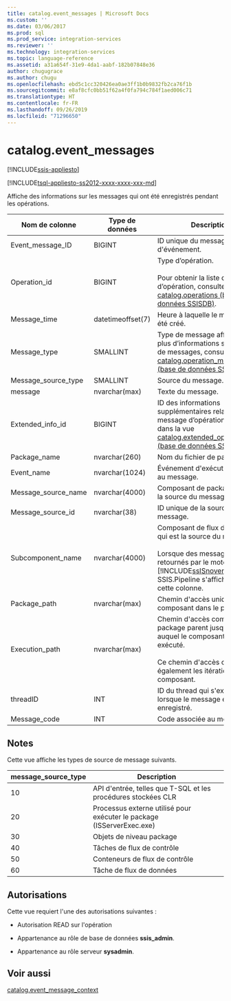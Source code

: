 ```yaml
---
title: catalog.event_messages | Microsoft Docs
ms.custom: ''
ms.date: 03/06/2017
ms.prod: sql
ms.prod_service: integration-services
ms.reviewer: ''
ms.technology: integration-services
ms.topic: language-reference
ms.assetid: a31a654f-31e9-4da1-aabf-182b07848e36
author: chugugrace
ms.author: chugu
ms.openlocfilehash: ebd5c1cc320426ea0ae3ff1b0b9832fb2ca76f1b
ms.sourcegitcommit: e8af8cfc0bb51f62a4f0fa794c784f1aed006c71
ms.translationtype: HT
ms.contentlocale: fr-FR
ms.lasthandoff: 09/26/2019
ms.locfileid: "71296650"
---
```

# <a name="catalogevent_messages"></a>catalog.event_messages 

[!INCLUDE[ssis-appliesto](../../includes/ssis-appliesto-ssvrpluslinux-asdb-asdw-xxx.md)]


[!INCLUDE[tsql-appliesto-ss2012-xxxx-xxxx-xxx-md](../../includes/tsql-appliesto-ss2012-xxxx-xxxx-xxx-md.md)]

  Affiche des informations sur les messages qui ont été enregistrés pendant les opérations.  
  
|Nom de colonne|Type de données|Description|  
|-----------------|---------------|-----------------|  
|Event_message_ID|BIGINT|ID unique du message d'événement.|  
|Operation_id|BIGINT|Type d’opération.<br /><br /> Pour obtenir la liste des types d’opération, consultez [catalog.operations &#40;base de données SSISDB&#41;](../../integration-services/system-views/catalog-operations-ssisdb-database.md).|  
|Message_time|datetimeoffset(7)|Heure à laquelle le message a été créé.|  
|Message_type|SMALLINT|Type de message affiché. Pour plus d’informations sur les types de messages, consultez [catalog.operation_messages &#40;base de données SSISDB&#41;](../../integration-services/system-views/catalog-operation-messages-ssisdb-database.md).|  
|Message_source_type|SMALLINT|Source du message.|  
|message|nvarchar(max)|Texte du message.|  
|Extended_info_id|BIGINT|ID des informations supplémentaires relatives au message d’opération, trouvé dans la vue [catalog.extended_operation_info &#40;base de données SSISDB&#41;](../../integration-services/system-views/catalog-extended-operation-info-ssisdb-database.md).|  
|Package_name|nvarchar(260)|Nom du fichier de package.|  
|Event_name|nvarchar(1024)|Événement d'exécution associé au message.|  
|Message_source_name|nvarchar(4000)|Composant de package qui est la source du message.|  
|Message_source_id|nvarchar(38)|ID unique de la source du message.|  
|Subcomponent_name|nvarchar(4000)|Composant de flux de données qui est la source du message.<br /><br /> Lorsque des messages sont retournés par le moteur [!INCLUDE[ssISnoversion](../../includes/ssisnoversion-md.md)], SSIS.Pipeline s'affiche dans cette colonne.|  
|Package_path|nvarchar(max)|Chemin d'accès unique du composant dans le package.|  
|Execution_path|nvarchar(max)|Chemin d'accès complet du package parent jusqu'au point auquel le composant est exécuté.<br /><br /> Ce chemin d'accès capture également les itérations d'un composant.|  
|threadID|INT|ID du thread qui s'exécute lorsque le message est enregistré.|  
|Message_code|INT|Code associée au message.|  
  
## <a name="remarks"></a>Notes  
 Cette vue affiche les types de source de message suivants.  
  
|**message_source_type**|Description|  
|-------------------------------|-----------------|  
|10|API d'entrée, telles que T-SQL et les procédures stockées CLR|  
|20|Processus externe utilisé pour exécuter le package (ISServerExec.exe)|  
|30|Objets de niveau package|  
|40|Tâches de flux de contrôle|  
|50|Conteneurs de flux de contrôle|  
|60|Tâche de flux de données|  
  
## <a name="permissions"></a>Autorisations  
 Cette vue requiert l'une des autorisations suivantes :  
  
-   Autorisation READ sur l'opération  
  
-   Appartenance au rôle de base de données **ssis_admin**.  
  
-   Appartenance au rôle serveur **sysadmin**.  
  
## <a name="see-also"></a>Voir aussi  
 [catalog.event_message_context](../../integration-services/system-views/catalog-event-message-context.md)  
  
  
